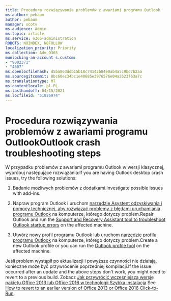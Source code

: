 ```yaml
---
title: Procedura rozwiązywania problemów z awariami programu Outlook
ms.author: pebaum
author: pebaum
manager: scotv
ms.audience: Admin
ms.topic: article
ms.service: o365-administration
ROBOTS: NOINDEX, NOFOLLOW
localization_priority: Priority
ms.collection: Adm_O365
munlocking-an-account s.custom:
- "9002371"
- "4607"
ms.openlocfilehash: d5ba863ddb15b18c74142b84e0ab4a5c9bd7b2aa
ms.sourcegitcommit: 8bc60ec34bc1e40685e3976576e04a2623f63a7c
ms.translationtype: MT
ms.contentlocale: pl-PL
ms.lasthandoff: 04/15/2021
ms.locfileid: "51826974"
---
```

# <a name="outlook-crash-troubleshooting-steps"></a><span data-ttu-id="f9ba3-102">Procedura rozwiązywania problemów z awariami programu Outlook</span><span class="sxs-lookup"><span data-stu-id="f9ba3-102">Outlook crash troubleshooting steps</span></span>

<span data-ttu-id="f9ba3-103">W przypadku problemów z awariami programu Outlook w wersji klasycznej, wypróbuj następujące rozwiązania:</span><span class="sxs-lookup"><span data-stu-id="f9ba3-103">If you are having Outlook desktop crash issues, try the following solutions:</span></span>

1. <span data-ttu-id="f9ba3-104">Badanie możliwych problemów z dodatkami.</span><span class="sxs-lookup"><span data-stu-id="f9ba3-104">Investigate possible issues with add-ins.</span></span>

2. <span data-ttu-id="f9ba3-105">Napraw program Outlook i uruchom [narzędzie Asystent odzyskiwania i pomocy technicznej, aby rozwiązać problemy z błędami uruchamiania programu Outlook](https://aka.ms/SaRA-OutlookWontStart) na komputerze, którego dotyczy problem.</span><span class="sxs-lookup"><span data-stu-id="f9ba3-105">Repair Outlook and run the [Support and Recovery Assistant tool to troubleshoot Outlook startup errors](https://aka.ms/SaRA-OutlookWontStart) on the affected machine.</span></span>

3. <span data-ttu-id="f9ba3-106">Utwórz nowy profil programu Outlook lub uruchom [narzędzie profilu programu Outlook](https://aka.ms/SaRA-OutlookSetupProfile) na komputerze, którego dotyczy problem.</span><span class="sxs-lookup"><span data-stu-id="f9ba3-106">Create a new Outlook profile or you can run the [Outlook profile tool](https://aka.ms/SaRA-OutlookSetupProfile) on the affected machine.</span></span>

<span data-ttu-id="f9ba3-107">Jeśli problem wystąpił po aktualizacji i powyższe czynności nie działają, konieczne może być przywrócenie poprzedniej kompilacji.</span><span class="sxs-lookup"><span data-stu-id="f9ba3-107">If the issue occurred after an update and the above steps don't work, you might need to revert to a previous build.</span></span> <span data-ttu-id="f9ba3-108">Zobacz [Jak przywrócić wcześniejszą wersję pakietu Office 2013 lub Office 2016 w technologii Szybka instalacja](https://support.microsoft.com/help/2770432).</span><span class="sxs-lookup"><span data-stu-id="f9ba3-108">See [How to revert to an earlier version of Office 2013 or Office 2016 Click-to-Run](https://support.microsoft.com/help/2770432).</span></span>
